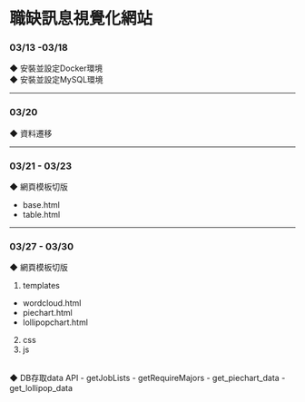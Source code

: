 # 職缺訊息視覺化網站

### 03/13 -03/18
◆ 安裝並設定Docker環境 </br>
◆ 安裝並設定MySQL環境

---

### 03/20
◆ 資料遷移

---

### 03/21 - 03/23
◆ 網頁模板切版
- base.html
- table.html

---

### 03/27 - 03/30
◆ 網頁模板切版
1. templates
- wordcloud.html
- piechart.html
- lollipopchart.html
2. css
3. js
 </br>
◆ DB存取data API
- getJobLists
- getRequireMajors
- get_piechart_data
- get_lollipop_data
